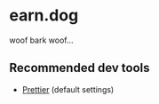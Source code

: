 # earn.dog

woof bark woof...

## Recommended dev tools

- [Prettier](https://marketplace.visualstudio.com/items?itemName=esbenp.prettier-vscode) (default settings)
